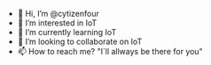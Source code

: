 - 👋 Hi, I’m @cytizenfour
- 👀 I’m interested in IoT
- 🌱 I’m currently learning IoT
- 💞️ I’m looking to collaborate on IoT
- 📫 How to reach me? "I´ll allways be there for you"

<!---
cytizenfour/cytizenfour is a ✨ special ✨ repository because its `README.md` (this file) appears on your GitHub profile.
You can click the Preview link to take a look at your changes.
--->
